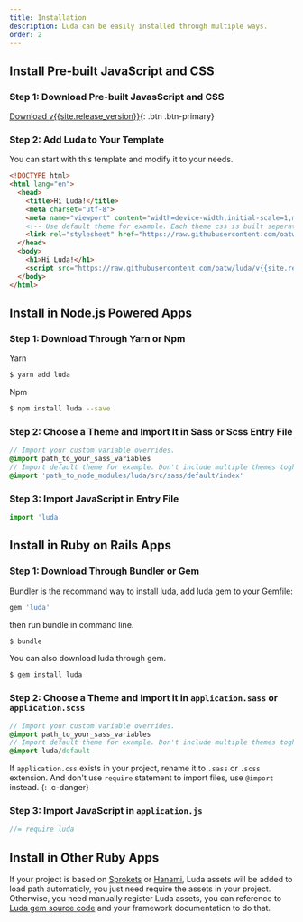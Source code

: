 ```yaml
---
title: Installation
description: Luda can be easily installed through multiple ways.
order: 2
---
```


## Install Pre-built JavaScript and CSS

### Step 1: Download Pre-built JavasScript and CSS

[Download v{{site.release_version}}](https://github.com/oatw/luda/raw/v{{site.release_version}}/release/dist/luda-{{site.release_version}}.zip){: .btn .btn-primary}

### Step 2: Add Luda to Your Template
You can start with this template and modify it to your needs.

``` html
<!DOCTYPE html>
<html lang="en">
  <head>
    <title>Hi Luda!</title>
    <meta charset="utf-8">
    <meta name="viewport" content="width=device-width,initial-scale=1,maximum-scale=1">
    <!-- Use default theme for example. Each theme css is built seperately, don't include multiple themes toghther. -->
    <link rel="stylesheet" href="https://raw.githubusercontent.com/oatw/luda/v{{site.release_version}}/dist/css/luda-default.min.css">
  </head>
  <body>
    <h1>Hi Luda!</h1>
    <script src="https://raw.githubusercontent.com/oatw/luda/v{{site.release_version}}/dist/js/luda.min.js"></script>
  </body>
</html>
```

## Install in Node.js Powered Apps

### Step 1: Download Through Yarn or Npm

Yarn
``` bash
$ yarn add luda
```

Npm
``` bash
$ npm install luda --save
```

### Step 2: Choose a Theme and Import It in Sass or Scss Entry File

``` sass
// Import your custom variable overrides.
@import path_to_your_sass_variables
// Import default theme for example. Don't include multiple themes toghther.
@import 'path_to_node_modules/luda/src/sass/default/index'
```

### Step 3: Import JavaScript in Entry File

``` javascript
import 'luda'
```


## Install in Ruby on Rails Apps

### Step 1: Download Through Bundler or Gem

Bundler is the recommand way to install luda, add luda gem to your Gemfile:

``` ruby
gem 'luda'
```
then run bundle in command line.
``` bash
$ bundle
```
You can also download luda through gem.
``` bash
$ gem install luda
```


### Step 2: Choose a Theme and Import it in `application.sass` or `application.scss`

``` sass
// Import your custom variable overrides.
@import path_to_your_sass_variables
// Import default theme for example. Don't include multiple themes toghther.
@import luda/default
```
If `application.css` exists in your project, rename it to `.sass` or `.scss` extension. And don't use `require` statement to import files, use `@import` instead.
{: .c-danger}

### Step 3: Import JavaScript in `application.js`

``` javascript
//= require luda
```


## Install in Other Ruby Apps

If your project is based on [Sprokets]() or [Hanami](),
Luda assets will be added to load path automaticly,
you just need require the assets in your project.
Otherwise, you need manually register Luda assets,
you can reference to [Luda gem source code](https://github.com/oatw/luda/tree/v{{site.release_version}}/gem)
and your framework documentation to do that.